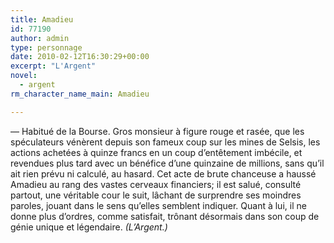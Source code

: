 ```yaml
---
title: Amadieu
id: 77190
author: admin
type: personnage
date: 2010-02-12T16:30:29+00:00
excerpt: "L'Argent"
novel:
  - argent
rm_character_name_main: Amadieu

---
```

— Habitué de la Bourse. Gros monsieur à figure rouge et rasée, que les spéculateurs vénèrent depuis son fameux coup sur les mines de Selsis, les actions achetées à quinze francs en un coup d&rsquo;entêtement imbécile, et revendues plus tard avec un bénéfice d&rsquo;une quinzaine de millions, sans qu&rsquo;il ait rien prévu ni calculé, au hasard. Cet acte de brute chanceuse a haussé Amadieu au rang des vastes cerveaux financiers; il est salué, consulté partout, une véritable cour le suit, lâchant de surprendre ses moindres paroles, jouant dans le sens qu&rsquo;elles semblent indiquer. Quant à lui, il ne donne plus d&rsquo;ordres, comme satisfait, trônant désormais dans son coup de génie unique et légendaire. _(L&rsquo;Argent.)_